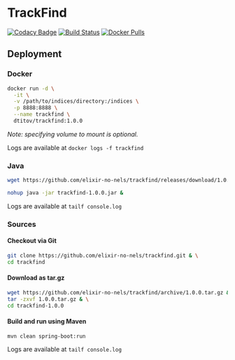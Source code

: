 # TrackFind

[![Codacy Badge](https://api.codacy.com/project/badge/Grade/c3f38d6ea0184dab99bf012a04892c4c)](https://www.codacy.com/app/dtitov/trackfind?utm_source=github.com&amp;utm_medium=referral&amp;utm_content=elixir-no-nels/trackfind&amp;utm_campaign=Badge_Grade)
[![Build Status](https://travis-ci.org/elixir-no-nels/trackfind.svg?branch=master)](https://travis-ci.org/elixir-no-nels/trackfind)
[![Docker Pulls](https://img.shields.io/docker/pulls/dtitov/trackfind.svg)](https://hub.docker.com/r/dtitov/trackfind/)

## Deployment
### Docker
```bash
docker run -d \
  -it \
  -v /path/to/indices/directory:/indices \
  -p 8888:8888 \
  --name trackfind \
  dtitov/trackfind:1.0.0
```
*Note: specifying volume to mount is optional.*

Logs are available at `docker logs -f trackfind`

### Java
```bash
wget https://github.com/elixir-no-nels/trackfind/releases/download/1.0.0/trackfind-1.0.0.jar

nohup java -jar trackfind-1.0.0.jar &
```
Logs are available at `tailf console.log`

### Sources
#### Checkout via Git
```bash
git clone https://github.com/elixir-no-nels/trackfind.git & \
cd trackfind
```
#### Download as tar.gz
```bash
wget https://github.com/elixir-no-nels/trackfind/archive/1.0.0.tar.gz && \
tar -zxvf 1.0.0.tar.gz & \
cd trackfind-1.0.0
```
#### Build and run using Maven
`mvn clean spring-boot:run`

Logs are available at `tailf console.log`
